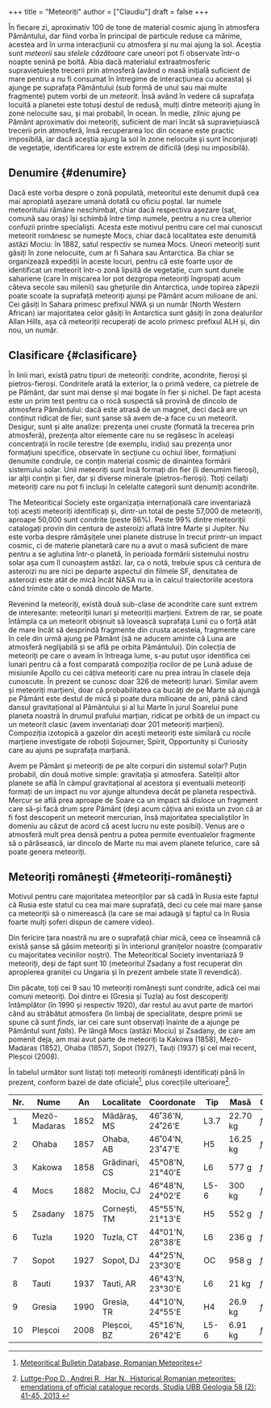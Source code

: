 +++
title = "Meteoriți"
author = ["Claudiu"]
draft = false
+++

În fiecare zi, aproximativ 100 de tone de material cosmic ajung în atmosfera Pământului, dar fiind vorba în principal de particule reduse ca mărime, acestea ard în urma interacțiunii cu atmosfera și nu mai ajung la sol. Aceștia sunt _meteorii_ sau _stelele căzătoare_ care uneori pot fi observate într-o noapte senină pe boltă. Abia dacă materialul extraatmosferic supraviețuiește trecerii prin atmosferă (având o masă inițială suficient de mare pentru a nu fi consumat în întregime de interacțiunea cu aceasta) și ajunge pe suprafața Pământului (sub formă de unul sau mai multe fragmente) putem vorbi de un _meteorit_. Însă având în vedere că suprafața locuită a planetei este totuși destul de redusă, mulți dintre meteoriți ajung în zone nelocuite sau, și mai probabil, în ocean. În medie, zilnic ajung pe Pământ aproximativ doi meteoriți, suficient de mari încât să supraviețuiască trecerii prin atmosferă, însă recuperarea loc din oceane este practic imposibilă, iar dacă aceștia ajung la sol în zone nelocuite și sunt înconjurați de vegetație, identificarea lor este extrem de dificilă (deși nu imposibilă).


## Denumire {#denumire}

Dacă este vorba despre o zonă populată, meteoritul este denumit după cea mai apropiată așezare umană dotată cu oficiu poștal. Iar numele meteoritului rămâne neschimbat, chiar dacă respectiva așezare (sat, comună sau oraș) își schimbă între timp numele, pentru a nu crea ulterior confuzii printre specialiști. Acesta este motivul pentru care cel mai cunoscut meteorit românesc se numește Mocs, chiar dacă localitatea este denumită astăzi Mociu: în 1882, satul respectiv se numea Mocs. Uneori meteoriți sunt găsiți în zone nelocuite, cum ar fi Sahara sau Antarctica. Ba chiar se organizează expediții în aceste locuri, pentru că este foarte ușor de identificat un meteorit într-o zonă lipsită de vegetație, cum sunt dunele sahariene (care în mișcarea lor pot dezgropa meteoriți îngropați acum câteva secole sau milenii) sau ghețurile din Antarctica, unde topirea zăpezii poate scoate la suprafață meteoriți ajunși pe Pământ acum milioane de ani. Cei găsiți în Sahara primesc prefixul NWA și un număr (North Western African) iar majoritatea celor găsiți în Antarctica sunt găsiți în zona dealurilor Allan Hills, așa că meteoriții recuperați de acolo primesc prefixul ALH și, din nou, un număr.


## Clasificare {#clasificare}

În linii mari, există patru tipuri de meteoriți: condrite, acondrite, fieroși și pietros-fieroși. Condritele arată la exterior, la o primă vedere, ca pietrele de pe Pământ, dar sunt mai dense și mai bogate în fier și nichel. De fapt acesta este un prim test pentru ca o rocă suspectă să provină de dincolo de atmosfera Pământului: dacă este atrasă de un magnet, deci dacă are un conținut ridicat de fier, sunt șanse să avem de-a face cu un meteorit. Desigur, sunt și alte analize: prezența unei cruste (formată la trecerea prin atmosferă), prezența altor elemente care nu se regăsesc în aceleași concentrații în rocile terestre (de exemplu, iridiu) sau prezența unor formațiuni specifice, observate în secțiune cu ochiul liber, formațiuni denumite condrule, ce conțin material cosmic de dinaintea formării sistemului solar. Unii meteoriți sunt însă formați din fier (îi denumim fieroși), iar alții conțin și fier, dar și diverse minerale (pietros-fieroși). Ttoți ceilalți meteoriți care nu pot fi incluși în celelalte categorii sunt denumiți acondrite.

The Meteoritical Society este organizația internațională care inventariază toți acești meteoriți identificați și, dintr-un total de peste 57,000 de meteoriți, aproape 50,000 sunt condrite (peste 86%). Peste 99% dintre meteoriții catalogați provin din centura de asteroizi aflată între Marte și Jupiter. Nu este vorba despre rămășițele unei planete distruse în trecut printr-un impact cosmic, ci de materie planetară care nu a avut o masă suficient de mare pentru a se aglutina într-o planetă, în perioada formării sistemului nostru solar așa cum îl cunoaștem astăzi. Iar, ca o notă, trebuie spus că centura de asteroizi nu are nici pe departe aspectul din filmele SF, densitatea de asteroizi este atât de mică încât NASA nu ia în calcul traiectoriile acestora când trimite câte o sondă dincolo de Marte.

Revenind la meteoriți, există două sub-clase de acondrite care sunt extrem de interesante: meteoriții lunari și meteoriții marțieni. Extrem de rar, se poate întâmpla ca un meteorit obișnuit să lovească suprafața Lunii cu o forță atât de mare încât să desprindă fragmente din crusta acesteia, fragmente care în cele din urmă ajung pe Pământ (să ne aducem aminte că Luna are atmosferă neglijabilă și se află pe orbita Pământului). Din colecția de meteoriți pe care o aveam în întreaga lume, s-au putut ușor identifica cei lunari pentru că a fost comparată compoziția rocilor de pe Lună aduse de misiunile Apollo cu cei câțiva meteoriți care nu prea intrau în clasele deja cunoscute. În prezent se cunosc doar 326 de meteoriți lunari. Similar avem și meteoriți marțieni, doar că probabilitatea ca bucăți de pe Marte să ajungă pe Pământ este destul de mică și poate dura milioane de ani, până când dansul gravitațional al Pământului și al lui Marte în jurul Soarelui pune planeta noastră în drumul prafului marțian, ridicat pe orbită de un impact cu un meteorit clasic (avem inventariați doar 201 meteoriți marțieni). Compoziția izotopică a gazelor din acești meteoriți este similară cu rocile marțiene investigate de roboții Sojourner, Spirit, Opportunity și Curiosity care au ajuns pe suprafața marțiană.

Avem pe Pământ și meteoriți de pe alte corpuri din sistemul solar? Puțin probabil, din două motive simple: gravitația și atmosfera. Sateliții altor planete se află în câmpul gravitațional al acestora și eventualii meteoriți formați de un impact nu vor ajunge altundeva decât pe planeta respectivă. Mercur se află prea aproape de Soare ca un impact să disloce un fragment care să-și facă drum spre Pământ (deși acum câțiva ani exista un zvon că ar fi fost descoperit un meteorit mercurian, însă majoritatea specialiștilor în domeniu au căzut de acord că acest lucru nu este posibil). Venus are o atmosferă mult prea densă pentru a putea permite eventualelor fragmente să o părăsească, iar dincolo de Marte nu mai avem planete telurice, care să poate genera meteoriți.


## Meteoriți românești {#meteoriți-românești}

Motivul pentru care majoritatea meteoriților par să cadă în Rusia este faptul că Rusia este statul cu cea mai mare suprafață, deci cu cele mai mare șanse ca meteoriții să o nimerească (la care se mai adaugă și faptul ca în Rusia foarte mulți șoferi dispun de camere video).

Din fericire țara noastră nu are o suprafață chiar mică, ceea ce înseamnă că există șanse să găsim meteoriți și în interiorul granițelor noastre (comparativ cu majoritatea vecinilor noștri). The Meteoritical Society inventariază 9 meteoriți, deși de fapt sunt 10 (meteoritul Zsadany a fost recuperat din apropierea graniței cu Ungaria și în prezent ambele state îl revendică).

Din păcate, toți cei 9 sau 10 meteoriți românești sunt condrite, adică cei mai comuni meteoriți. Doi dintre ei (Gresia și Tuzla) au fost descoperiți întâmplător (în 1990 și respectiv 1920), dar restul au avut parte de martori când au străbătut atmosfera (în limbaj de specialitate, despre primii se spune că sunt _finds_, iar cei care sunt observați înainte de a ajunge pe Pământul sunt _falls_). Pe lângă Mocs (astăzi Mociu) și Zsadany, de care am pomenit deja, am mai avut parte de meteoriți la Kakowa (1858), Mezö-Madaras (1852), Ohaba (1857), Sopot (1927), Tauți (1937) și cel mai recent, Pleșcoi (2008).

În tabelul următor sunt listați toți meteoriți românești identificați până în prezent, conform bazei de date oficiale[^fn:1], plus corecțiile ulterioare[^fn:2].

| Nr. | Nume         | An   | Localitate    | Coordonate       | Tip  | Masă     | Obs.   |
|-----|--------------|------|---------------|------------------|------|----------|--------|
| 1   | Mezö-Madaras | 1852 | Mădăraș, MS   | 46˚36'N, 24˚26'E | L3.7 | 22.70 kg | _fall_ |
| 2   | Ohaba        | 1857 | Ohaba, AB     | 46˚04'N, 23˚47'E | H5   | 16.25 kg | _fall_ |
| 3   | Kakowa       | 1858 | Grădinari, CS | 45°08'N, 21°40'E | L6   | 577 g    | _fall_ |
| 4   | Mocs         | 1882 | Mociu, CJ     | 46°48'N, 24°02'E | L5-6 | 300 kg   | _fall_ |
| 5   | Zsadany      | 1875 | Cornești, TM  | 45°55'N, 21°13'E | H5   | 552 g    | _fall_ |
| 6   | Tuzla        | 1920 | Tuzla, CT     | 44°01'N, 28°38'E | L6   | 236 g    | _find_ |
| 7   | Sopot        | 1927 | Sopot, DJ     | 44°25'N, 23°30'E | OC   | 958 g    | _fall_ |
| 8   | Tauti        | 1937 | Tauti, AR     | 46°43'N, 23°30'E | L6   | 21 kg    | _fall_ |
| 9   | Gresia       | 1990 | Gresia, TR    | 44°10'N, 24°55'E | H4   | 26.9 kg  | _find_ |
| 10  | Pleșcoi      | 2008 | Pleșcoi, BZ   | 45°16'N, 26°42'E | L5-6 | 6.91 kg  | _fall_ |

[^fn:1]: [Meteoritical Bulletin Database, Romanian Meteorites](https://www.lpi.usra.edu/meteor/metbull.php?sea=&sfor=names&ants=&nwas=&falls=&valids=&stype=contains&lrec=50&map=ge&browse=&country=Romania&srt=name&categ=All&mblist=All&rect=&phot=&strewn=&snew=0&pnt=Normal%20table&dr=&page=0)
[^fn:2]: [Luttge-Pop D., Andrei R., Har N., Historical Romanian meteorites: emendations of official catalogue records, Studia UBB Geologia 58 (2): 41-45, 2013 ](https://scholarcommons.usf.edu/geologia/vol58/iss2/art5/)